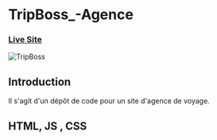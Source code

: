 # TripBoss_-Agence

### [Live Site](https://commerce-js.netlify.app/)

![TripBoss]()



## Introduction
Il s'agit d'un dépôt de code pour un site d'agence de voyage.

## HTML, JS , CSS

